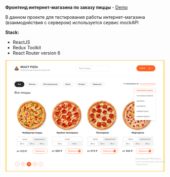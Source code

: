 __Фронтенд интернет-магазина по заказу пиццы__ - [Demo]()


В данном проекте для тестирования работы интернет-магазина (взаимоднйствия с сервером) используется сервис mockAPI

__Stack:__

- ReactJS
- Redux Toolkit
- React Router version 6

 ![DemoImg](demo1.png)


